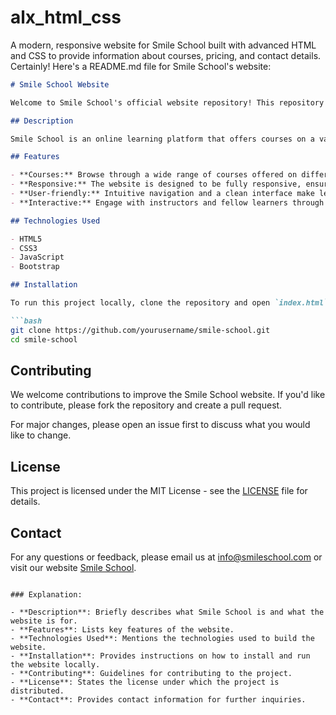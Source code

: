 # alx_html_css
A modern, responsive website for Smile School built with advanced HTML and CSS to provide information about courses, pricing, and contact details.
Certainly! Here's a README.md file for Smile School's website:

```markdown
# Smile School Website

Welcome to Smile School's official website repository! This repository contains the code and resources for the Smile School website.

## Description

Smile School is an online learning platform that offers courses on a variety of subjects to help individuals learn and grow. Our platform is designed to be user-friendly and accessible to everyone.

## Features

- **Courses:** Browse through a wide range of courses offered on different topics.
- **Responsive:** The website is designed to be fully responsive, ensuring a seamless experience across all devices.
- **User-friendly:** Intuitive navigation and a clean interface make learning enjoyable.
- **Interactive:** Engage with instructors and fellow learners through discussions and comments.

## Technologies Used

- HTML5
- CSS3
- JavaScript
- Bootstrap

## Installation

To run this project locally, clone the repository and open `index.html` in your web browser:

```bash
git clone https://github.com/yourusername/smile-school.git
cd smile-school
```

## Contributing

We welcome contributions to improve the Smile School website. If you'd like to contribute, please fork the repository and create a pull request. 

For major changes, please open an issue first to discuss what you would like to change.

## License

This project is licensed under the MIT License - see the [LICENSE](LICENSE) file for details.

## Contact

For any questions or feedback, please email us at info@smileschool.com or visit our website [Smile School](https://www.smileschool.com).
```

### Explanation:

- **Description**: Briefly describes what Smile School is and what the website is for.
- **Features**: Lists key features of the website.
- **Technologies Used**: Mentions the technologies used to build the website.
- **Installation**: Provides instructions on how to install and run the website locally.
- **Contributing**: Guidelines for contributing to the project.
- **License**: States the license under which the project is distributed.
- **Contact**: Provides contact information for further inquiries.